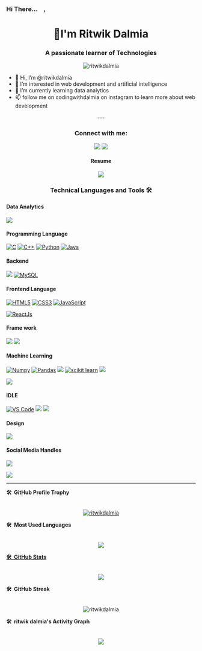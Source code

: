 

<!---
ritwikdalmia/ritwikdalmia is a ✨ special ✨ repository because its `README.md` (this file) appears on your GitHub profile.
You can click the Preview link to take a look at your changes.
--->


### Hi There...<img src="https://media.giphy.com/media/hvRJCLFzcasrR4ia7z/giphy.gif" width="15px">,

<h1 align="center">👋I'm Ritwik Dalmia</h1>
<h3 align="center">A passionate learner of Technologies</h3>

<!-- --------------------------------------------------Profile Views---------------------------------------------------- -->

<!-- <p align="left">
  <a href="https://github.com/ritwikdalmia/">
    <img src="https://komarev.com/ghpvc/?username=ritwikdalmia" alt="visitors" />
  </a>
  <a href="https://leetcode.com/ritwikdalmia/">
    <img src="https://cp-logo.vercel.app/leetcode/ritwikdalmia" alt="Leet code rating" />
  </a>
 

  <a href="https://github.com/crescentpartha?tab=followers">
    <img alt="GitHub followers" src="https://img.shields.io/github/followers/ritwikdalmia?color=green&logo=github">
  </a>
</p> -->

<!-- --------------------------------------------------Profile Views---------------------------------------------------- -->

<p align="center"> <img src="https://komarev.com/ghpvc/?username=ritwikdalmia&label=Profile%20views&color=6805D3&style=flat" alt="ritwikdalmia" /> </p>

<!-- --------------------------------------------------GitHub Profile Trophy---------------------------------------------------- -->

<!-- <p align="left"> <a href="https://github.com/ryo-ma/github-profile-trophy"><img src="https://github-profile-trophy.vercel.app/?username=ritwikdalmia" alt="ritwikdalmia" /></a> </p> -->

   - 👋 Hi, I’m @ritwikdalmia
- 👀 I’m interested in web development and artificial intelligence
- 🌱 I’m currently learning data analytics 
- 📫 follow me on codingwithdalmia on instagram to learn more about web development 
<div align="center">
<!-- ---------------------------------------------------Connect with me------------------------------------------------- -->
---
<h3 align="center">Connect with me:</h3>
<p align="center">
    <a target="_blank" rel="noopener noreferrer nofollow" href="https://www.linkedin.com/in/dalmiaritwik"><img src="https://img.shields.io/badge/linkedin-%230077B5.svg?style=for-the-badge&logo=linkedin&logoColor=white"></a>
<a target="_blank" rel="noopener noreferrer nofollow" href="mailto:dalmiaritwik@gmail.com"><img src="https://img.shields.io/badge/Gmail-D14836?style=for-the-badge&logo=gmail&logoColor=white)"></a>
</div>


<h4 align="center">Resume </h4>

<p align="center">
<a target="_blank" rel="noopener noreferrer nofollow" href="https://drive.google.com/file/d/1u3lgzJXEgo5Qy1MgrhNW4WDYZR7OCiHi/view?usp=share_link"><img src="https://img.shields.io/badge/Google%20Drive-4285F4?style=for-the-badge&logo=googledrive&logoColor=white"></a>
</p?



  

<!-- --------------------------------------------------
Languages and Tools 
---------------------------------------------- -->

<h3 align="center">Technical Languages and Tools <g-emoji class="g-emoji" alias="hammer_and_wrench" fallback-src="https://github.githubassets.com/images/icons/emoji/unicode/1f6e0.png">🛠</g-emoji> </h3>
<p align="center" dir="auto"> 

<h4 align="left">Data Analytics </h4>

<a target="_blank" rel="noopener noreferrer nofollow" href="https://camo.githubusercontent.com/5e97a4e428eb8bdf169c671b77ebe47f45cf9ca4e704e4bcac4932d3c8511ad6/68747470733a2f2f696d672e736869656c64732e696f2f62616467652f43616e76612d2532333030433443432e7376673f7374796c653d666f722d7468652d6261646765266c6f676f3d43616e7661266c6f676f436f6c6f723d7768697465"><img src="https://img.shields.io/badge/power_bi-F2C811?style=for-the-badge&logo=powerbi&logoColor=black"></a>




<h4 align="left">Programming Language</h4>
<a target="_blank" rel="noopener noreferrer nofollow" href="https://camo.githubusercontent.com/a57fcfd85c1aa5642b0a592c7ef06ebdb570259d18b495409831e39f7c9655a5/68747470733a2f2f696d672e736869656c64732e696f2f62616467652f632d2532333030353939432e7376673f267374796c653d666f722d7468652d6261646765266c6f676f3d63266c6f676f436f6c6f723d7768697465"><img alt="C" src="https://img.shields.io/badge/c-%2300599C.svg?style=for-the-badge&logo=c&logoColor=white"></a>
<a target="_blank" rel="noopener noreferrer nofollow" href="https://camo.githubusercontent.com/22adfb1d85bcb2de22efe8036b9ba680ccf43a8303ce921c934b994607400754/68747470733a2f2f696d672e736869656c64732e696f2f62616467652f632b2b2d2532333030353939432e7376673f267374796c653d666f722d7468652d6261646765266c6f676f3d63253242253242266f676f436f6c6f723d7768697465"><img alt="C++" src="https://img.shields.io/badge/c++-%2300599C.svg?style=for-the-badge&logo=c%2B%2B&logoColor=white"></a>
 <a target="_blank" rel="noopener noreferrer nofollow" href="https://camo.githubusercontent.com/8a64e82b88b71294679fccf25fc132fe4f2aee0d2b44174559df4dc1f9bd507b/68747470733a2f2f696d672e736869656c64732e696f2f62616467652f707974686f6e2d2532333134333534432e7376673f7374796c653d666f722d7468652d6261646765266c6f676f3d707974686f6e266c6f676f436f6c6f723d7768697465"><img alt="Python" src="https://img.shields.io/badge/python-3670A0?style=for-the-badge&logo=python&logoColor=ffdd54"></a>
 <a target="_blank" rel="noopener noreferrer nofollow" href="https://camo.githubusercontent.com/19f686ee7be9e84e002135a16411658939d431a3f6c7f513498ff2d1e511b5b9/68747470733a2f2f696d672e736869656c64732e696f2f62616467652f6a6176612d2532334544384230302e7376673f267374796c653d666f722d7468652d6261646765266c6f676f3d6a617661266c6f676f436f6c6f723d7768697465"><img alt="Java" src="https://img.shields.io/badge/java-%23ED8B00.svg?style=for-the-badge&logo=openjdk&logoColor=white"></a>
<h4 align="left">Backend</h4>

 <a target="_blank" rel="noopener noreferrer nofollow" href="https://camo.githubusercontent.com/b7e290d2aeff9829bba45e897265ceebd34b25f6f7efba4b08e1b23cfe0815e7/68747470733a2f2f696d672e736869656c64732e696f2f62616467652f7068702d2532333737374242342e7376673f7374796c653d666f722d7468652d6261646765266c6f676f3d706870266c6f676f436f6c6f723d7768697465"><img src="https://img.shields.io/badge/php-%23777BB4.svg?style=for-the-badge&logo=php&logoColor=white"></a>
 <a target="_blank" rel="noopener noreferrer nofollow" href="https://camo.githubusercontent.com/988b23566a8e239f9717abbed64d36834115c8a8c7082a71c358e04f47f8398c/68747470733a2f2f696d672e736869656c64732e696f2f62616467652f4d7953514c2d3030303030463f7374796c653d666f722d7468652d6261646765266c6f676f3d6d7973716c266c6f676f436f6c6f723d7768697465"><img alt="MySQL" src="https://img.shields.io/badge/mysql-%2300f.svg?style=for-the-badge&logo=mysql&logoColor=white"></a>
 
 
 <h4 align="left">Frontend Language</h4>
 
<a target="_blank" rel="noopener noreferrer nofollow" href="https://camo.githubusercontent.com/1f8e7f12b53c7bf4a9ba15fea5020b97c2dd5a0413bde6aec12df5f0025fcc38/68747470733a2f2f696d672e736869656c64732e696f2f62616467652f68746d6c352d2532334533344632362e7376673f267374796c653d666f722d7468652d6261646765266c6f676f3d68746d6c35266c6f676f436f6c6f723d7768697465"><img alt="HTML5" src="https://img.shields.io/badge/html5-%23E34F26.svg?style=for-the-badge&logo=html5&logoColor=white"></a>
 <a target="_blank" rel="noopener noreferrer nofollow" href="https://camo.githubusercontent.com/a0f96256aaddde15e6bc6bcd651d24ba4bb1967339fed819630d91c61aaa1634/68747470733a2f2f696d672e736869656c64732e696f2f62616467652f637373332d2532333135373242362e7376673f267374796c653d666f722d7468652d6261646765266c6f676f3d63737333266c6f676f436f6c6f723d7768697465"><img alt="CSS3" src="https://img.shields.io/badge/css3-%231572B6.svg?style=for-the-badge&logo=css3&logoColor=white"></a>
 <a target="_blank" rel="noopener noreferrer nofollow" href="https://camo.githubusercontent.com/6752a5abda6bc26d149a666e2ef2b0359855cc9526abfc0ad48c4771ec906979/68747470733a2f2f696d672e736869656c64732e696f2f62616467652f6a6176617363726970742d2532333332333333302e7376673f267374796c653d666f722d7468652d6261646765266c6f676f3d6a617661736372697074266c6f676f436f6c6f723d253233463744463145"><img alt="JavaScript" src="https://img.shields.io/badge/javascript-%23323330.svg?style=for-the-badge&logo=javascript&logoColor=%23F7DF1E"></a>

 
 <a target="_blank" rel="noopener noreferrer nofollow" href="https://camo.githubusercontent.com/268ac512e333b69600eb9773a8f80b7a251f4d6149642a50a551d4798183d621/68747470733a2f2f696d672e736869656c64732e696f2f62616467652f52656163742d3230323332413f7374796c653d666f722d7468652d6261646765266c6f676f3d7265616374266c6f676f436f6c6f723d363144414642"><img alt="ReactJs" src="https://img.shields.io/badge/react-%2320232a.svg?style=for-the-badge&logo=react&logoColor=%2361DAFB"></a>
   
    
 <h4 align="left">Frame work</h4>
 
 <a target="_blank" rel="noopener noreferrer nofollow" href="https://camo.githubusercontent.com/b768ae6e4f89b74512e6de02a8367fd71465bc3d88ef1cf2f1622e2017c32bea/68747470733a2f2f696d672e736869656c64732e696f2f62616467652f626f6f7473747261702d2532333536334437432e7376673f7374796c653d666f722d7468652d6261646765266c6f676f3d626f6f747374726170266c6f676f436f6c6f723d7768697465"><img src="https://img.shields.io/badge/bootstrap-%238511FA.svg?style=for-the-badge&logo=bootstrap&logoColor=white"></a>
<a target="_blank" rel="noopener noreferrer nofollow" href="https://camo.githubusercontent.com/ec8056bddf659d21de39b358d9786e56731cd767117e091348411666a5e7eee6/68747470733a2f2f696d672e736869656c64732e696f2f62616467652f7461696c77696e646373732d2532333338423241432e7376673f7374796c653d666f722d7468652d6261646765266c6f676f3d7461696c77696e642d637373266c6f676f436f6c6f723d7768697465"><img src="https://img.shields.io/badge/tailwindcss-%2338B2AC.svg?style=for-the-badge&logo=tailwind-css&logoColor=white"></a>

<h4 align="left">Machine Learning </h4>

 
 <a target="_blank" rel="noopener noreferrer nofollow" href="https://camo.githubusercontent.com/e4f918596bfc1a8746d3bf5426a212500a5b36b1e5c63869cbe65b071dcdb48a/68747470733a2f2f696d672e736869656c64732e696f2f62616467652f4e756d70792d3737374242343f7374796c653d666f722d7468652d6261646765266c6f676f3d6e756d7079266c6f676f436f6c6f723d7768697465"><img alt="Numpy" src="https://img.shields.io/badge/numpy-%23013243.svg?style=for-the-badge&logo=numpy&logoColor=white"></a>
 <a target="_blank" rel="noopener noreferrer nofollow" href="https://camo.githubusercontent.com/5e18e9b742657f6921829e31b6ee09d5d345633d8680cf1881f637d8e7bc44f1/68747470733a2f2f696d672e736869656c64732e696f2f62616467652f50616e6461732d3243324437323f7374796c653d666f722d7468652d6261646765266c6f676f3d70616e646173266c6f676f436f6c6f723d7768697465"><img alt="Pandas" src="https://img.shields.io/badge/pandas-%23150458.svg?style=for-the-badge&logo=pandas&logoColor=white"></a>
 <a target="_blank" rel="noopener noreferrer nofollow" href="https://camo.githubusercontent.com/07f9ccb5cfb32e0ddc3b0bb406e191c636c2f0d2e99f3542e7d60b6958e44a44/68747470733a2f2f696d672e736869656c64732e696f2f62616467652f4d6174706c6f746c69622d2532336666666666662e7376673f7374796c653d666f722d7468652d6261646765266c6f676f3d4d6174706c6f746c6962266c6f676f436f6c6f723d626c61636b"><img src="https://img.shields.io/badge/Matplotlib-%23ffffff.svg?style=for-the-badge&logo=Matplotlib&logoColor=black"></a>
 <a target="_blank" rel="noopener noreferrer nofollow" href="https://camo.githubusercontent.com/9781e6ebb5d6bf36ea29b567e00392a931c6837b3bef4c8576294c2637a8a662/68747470733a2f2f696d672e736869656c64732e696f2f62616467652f7363696b69745f6c6561726e2d4637393331453f7374796c653d666f722d7468652d6261646765266c6f676f3d7363696b69742d6c6561726e266c6f676f436f6c6f723d7768697465"><img alt="scikit learn" src="https://img.shields.io/badge/scikit--learn-%23F7931E.svg?style=for-the-badge&logo=scikit-learn&logoColor=white"></a>
 <a target="_blank" rel="noopener noreferrer nofollow" href="https://camo.githubusercontent.com/01a0e0358e1ce867c57b40f3fc5e037d6f0b7b8946ad9856749b3cf1830c0767/68747470733a2f2f696d672e736869656c64732e696f2f62616467652f6f70656e63762d25323377686974652e7376673f7374796c653d666f722d7468652d6261646765266c6f676f3d6f70656e6376266c6f676f436f6c6f723d7768697465"><img src="https://img.shields.io/badge/opencv-%23white.svg?style=for-the-badge&logo=opencv&logoColor=white"></a>

<a target="_blank" rel="noopener noreferrer nofollow" href="https://camo.githubusercontent.com/e70497c8ce44be13c11100d9ca6cd835a78ef716df5b4385c44ada096dec357a/68747470733a2f2f696d672e736869656c64732e696f2f62616467652f53636950792d2532333043353541352e7376673f7374796c653d666f722d7468652d6261646765266c6f676f3d7363697079266c6f676f436f6c6f723d257768697465"><img src="https://img.shields.io/badge/SciPy-%230C55A5.svg?style=for-the-badge&logo=scipy&logoColor=%white"></a>
    
<h4 align="left">IDLE </h4>

<a target="_blank" rel="noopener noreferrer nofollow" href="https://camo.githubusercontent.com/42ada9cc774b9d2b4cf35691820a881d70657ae42c3a074f00c7e9add6352361/68747470733a2f2f696d672e736869656c64732e696f2f62616467652f56697375616c5f53747564696f5f436f64652d3030373844343f7374796c653d666f722d7468652d6261646765266c6f676f3d76697375616c25323073747564696f253230636f6465266c6f676f436f6c6f723d7768697465"><img alt="VS Code" src="https://img.shields.io/badge/Visual%20Studio%20Code-0078d7.svg?style=for-the-badge&logo=visual-studio-code&logoColor=white"></a>
<a target="_blank" rel="noopener noreferrer nofollow" href="https://camo.githubusercontent.com/c1762c032012c12072a0ffe9717331353b85afe8d703b20164972e3f3743a6ab/68747470733a2f2f696d672e736869656c64732e696f2f62616467652f45636c697073652d4645374131362e7376673f7374796c653d666f722d7468652d6261646765266c6f676f3d45636c69707365266c6f676f436f6c6f723d7768697465"><img src="https://img.shields.io/badge/Eclipse-FE7A16.svg?style=for-the-badge&logo=Eclipse&logoColor=white"></a>
<a target="_blank" rel="noopener noreferrer nofollow" href="https://camo.githubusercontent.com/c767f4a70198091d07105a0cb5c36a243d4120344d2575eee8acbb16aca096a7/68747470733a2f2f696d672e736869656c64732e696f2f62616467652f4e6f74657061642b2b2d3930453539412e7376673f7374796c653d666f722d7468652d6261646765266c6f676f3d6e6f7465706164253262253262266c6f676f436f6c6f723d626c61636b"><img src="https://img.shields.io/badge/Notepad++-90E59A.svg?style=for-the-badge&logo=notepad%2b%2b&logoColor=black"></a>
    

<h4 align="left">Design </h4>

<a target="_blank" rel="noopener noreferrer nofollow" href="https://camo.githubusercontent.com/5e97a4e428eb8bdf169c671b77ebe47f45cf9ca4e704e4bcac4932d3c8511ad6/68747470733a2f2f696d672e736869656c64732e696f2f62616467652f43616e76612d2532333030433443432e7376673f7374796c653d666f722d7468652d6261646765266c6f676f3d43616e7661266c6f676f436f6c6f723d7768697465"><img src="https://img.shields.io/badge/Canva-%2300C4CC.svg?style=for-the-badge&logo=Canva&logoColor=white"></a>

<h4 align="left">Social Media Handles </h4>

<a target="_blank" rel="noopener noreferrer nofollow" href="https://www.hackerrank.com/dalmiaritwik"><img src="https://img.shields.io/badge/-Hackerrank-2EC866?style=for-the-badge&logo=HackerRank&logoColor=white"></a>


<a target="_blank" rel="noopener noreferrer nofollow" href="https://www.kaggle.com/ritwikdalmia"><img src="https://img.shields.io/badge/Kaggle-035a7d?style=for-the-badge&logo=kaggle&logoColor=white"></a>


    
</p>

---



<!-- --------------------------------------------------GitHub Profile Trophy---------------------------------------------------- -->

  <summary><b>🛠️&nbsp;&nbsp;GitHub Profile Trophy</b></summary><br>
    <p align="center"> <a href="https://github.com/ryo-ma/github-profile-trophy"><img src="https://github-profile-trophy.vercel.app/?username=ritwikdalmia&column=5&margin-w=15&margin-h=15" alt="ritwikdalmia" /></a> </p>


<!-- ------------------------------------------------------Most Used Languages----------------------------------------------------- -->


  <summary><b>🛠️&nbsp;&nbsp;Most&nbsp;Used&nbsp;Languages</b></summary><br>
    <p align="center"><a href="https://github-readme-stats.vercel.app/api/top-langs/?username=ritwikdalmia&layout=compact">
      <img src="https://github-readme-stats.vercel.app/api/top-langs/?username=ritwikdalmia&layout=compact"/>
    </p>

<!-- ------------------------------------------------------GitHub Stats----------------------------------------------------- -->


  <summary><b>🛠️&nbsp;&nbsp;GitHub&nbsp;Stats</b></summary><br><p align="center"><a href="https://github-readme-stats.vercel.app/api?username=ritwikdalmia&theme=highcontrast&show_icons=true&hide_border=true&count_private=true"><img src="https://github-readme-stats.vercel.app/api?username=ritwikdalmia&theme=highcontrast&show_icons=true&hide_border=true&count_private=true"></a>
</p>

<!-- ------------------------------------------------------GitHub Streak----------------------------------------------------- -->

  <summary><b>🛠️&nbsp;&nbsp;GitHub&nbsp;Streak</b></summary><br>
    <p align="center">
      <img src="https://github-readme-streak-stats.herokuapp.com/?user=crescentpartha&theme=radical" alt="ritwikdalmia"/>
    </p>

<!-- ------------------------------------------------------Activity Graph----------------------------------------------------- -->


  <summary><b>🛠️&nbsp;&nbsp;ritwik dalmia's&nbsp;Activity&nbsp;Graph</b></summary><br>

  <p align="center"><a href="https://github-readme-activity-graph.vercel.app/graph?username=ritwikdalmia&bg_color=000000&color=ffffff&line=fcfcfc&point=ffffff&area=true&hide_border=true"><img src="https://github-readme-activity-graph.vercel.app/graph?username=ritwikdalmia&bg_color=000000&color=ffffff&line=fcfcfc&point=ffffff&area=true&hide_border=true"></a>


<!-- --- -->
